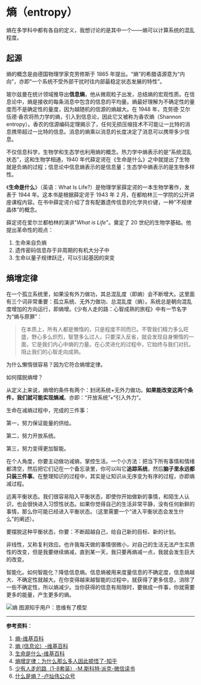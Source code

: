 # 熵（entropy）

熵在多学科中都有各自的定义，我想讨论的是其中一个——熵可以计算系统的混乱程度。

## 起源

熵的概念是由德国物理学家克劳修斯于 1865 年提出。“熵”的希腊语源意为“内向”，亦即“一个系统不受外部干扰时往内部最稳定状态发展的特性”。

玻尔兹曼在统计领域推导出**信息熵**，他从微观粒子出发，总结熵的宏观性质。在信息论中，熵是接收的每条消息中包含的信息的平均量。熵最好理解为不确定性的量度而不是确定性的量度，因为越随机的信源的熵越大。在 1948 年，克劳德·艾尔伍德·香农将热力学的熵，引入到信息论，因此它又被称为香农熵（Shannon entropy）。香农的信源编码定理揭示了，任何无损压缩技术不可能让一比特的消息携带超过一比特的信息。消息的熵乘以消息的长度决定了消息可以携带多少信息。

不仅信息科学，生物学和生态学也利用熵的概念。热力学中熵表示的是“系统混乱状态”，这和生物学相通，1940 年代薛定谔在《生命是什么》之中就提出了生物就是负熵的过程；信息论中信息熵表示的是信息量；生态学中熵表示的是生物多样性。

《**生命是什么**》（英语：What Is Life?）是物理学家薛定谔的一本生物学著作，发表于 1944 年。这本书是根据薛定谔于 1943 年 2 月，在都柏林三一学院的公开讲座课程内容。在书中薛定谔介绍了含有配置遗传信息的化学共价键，一种“不规律晶体”的概念。

薛定谔在爱尔兰都柏林的演讲"*What is Life*"。奠定了 20 世纪的生物学基础。他提出革命性的观点：

1. 生命来自负熵
2. 遗传密码信息存于非周期的有机大分子中
3. 生命以量子规律跃迁，可以引起基因的突变

## 熵增定律

在一个孤立系统里，如果没有外力做功，其总混乱度（即熵）会不断增大。这里面有三个词非常重要：孤立系统、无外力做功、总混乱度（熵）。系统总是朝向混乱度增加的方向运行，即熵增。《少有人走的路：心智成熟的旅程》中有一节名字为“熵与原罪”：

> 在本质上，所有人都是懒惰的，只是程度不同而已。不管我们精力多么旺盛，野心多么炽烈，智慧多么过人，只要深入反省，就会发现自身懒惰的一面，它是我们内心中熵的力量。在心灵进化的过程中，它始终与我们对抗，阻止我们的心智走向成熟。

为什么懒惰很容易？因为它符合熵增定律。

如何摆脱熵增？

从定义上来说，熵增的条件有两个：封闭系统+无外力做功。**如果能改变这两个条件，我们就可能实现熵减**。亦即：“开放系统”+“引入外力”。

生命在减熵过程中，完成的三件事：

第一，努力保证能量的供给。

第二，努力开放系统。

第三，努力变得更加智能。

在个人角度，你要主动做功减熵，掌控生活。一个小方法：把当下所有事情和情绪都清空，然后把它们记在一个备忘录里，你可以叫它**追踪系统**，然后**脑子里永远都只装三件事**。在整理知识的过程中，其实是让知识从无序变为有序的过程，亦即熵减过程。

远离平衡状态。我们很容易陷入平衡状态，即使你开始做新的事情，和陌生人认识，也会很快进入习惯性状态。如果你觉得自己的生活非常平静，没有任何新鲜的事情，那么你可能已经进入平衡状态。（这里需要一个“进入平衡状态会发生什么”的阐述）。

要摆脱这种平衡状态，你要：不断超越自己，给自己新的目标、新的计划。

非线性，又称复利效应。也许我每天做的事情很微小，对自己的生活无法产生实质性的改变，但是我要继续熵减，直到某一天，我只要再熵减一点，我就会发生巨大的改变。

智能化。如何智能化？降低信息熵。信息熵被用来度量信息的不确定度，信息熵越大、不确定性就越大。在你变得越来越智能的过程中，就获得了更多信息，消除了一些不确定性，所以熵减少。当你获得的信息有局限时，要做成一件事，你就需要更多的能量，产生更多的熵。

![熵](../images/熵.jpg)
图源知乎用户：思维有了模型

---

**参考资料**：

1. [熵-维基百科](https://zh.wikipedia.org/wiki/%E7%86%B5)
2. [熵 (信息论）-维基百科](https://zh.wikipedia.org/wiki/%E7%86%B5_(%E4%BF%A1%E6%81%AF%E8%AE%BA))
3. [生命是什么-维基百科](https://zh.wikipedia.org/wiki/%E7%94%9F%E5%91%BD%E6%98%AF%E4%BB%80%E4%B9%88)
4. [熵增定律：为什么那么多人因此顿悟了-知乎](https://zhuanlan.zhihu.com/p/72896309)
5. [少有人走的路（1-8套装）-M.斯科特·派克-微信读书](https://weread.qq.com/web/reader/1d2322d0720cbe751d2d787kc81322c012c81e728d9d180)
6. [什么是熵？-卢灿伟公众号](https://mp.weixin.qq.com/s/mmw-yrjks_bNO-4wKSIi2Q)
